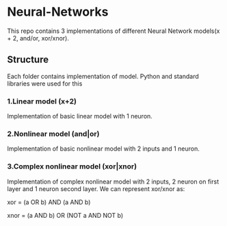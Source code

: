 # Neural-Networks
This repo contains 3 implementations of different Neural Network models(x + 2, and/or, xor/xnor).

## Structure
Each folder contains implementation of model. 
Python and standard libraries were used for this

### 1.Linear model (x+2)
Implementation of basic linear model with 1 neuron.

### 2.Nonlinear model (and|or)
Implementation of basic nonlinear model with 2 inputs and 1 neuron.

### 3.Complex nonlinear model (xor|xnor)
Implementation of complex nonlinear model with 2 inputs, 2 neuron on first layer and 1 neuron second layer.
We can represent xor/xnor as: 

xor = (a OR b) AND (a AND b)

xnor = (a AND b) OR (NOT a AND NOT b)
